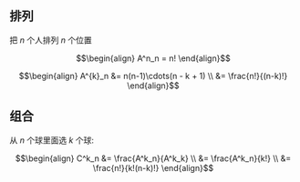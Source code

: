 ## 排列
把 $n$ 个人排列 $n$ 个位置

$$\begin{align}
    A^n_n = n!
\end{align}$$


$$\begin{align}
    A^{k}_n &= n(n-1)\cdots(n - k + 1) \\
    &= \frac{n!}{(n-k)!}
\end{align}$$

## 组合
从 $n$ 个球里面选 $k$ 个球:

$$\begin{align}
    C^k_n &= \frac{A^k_n}{A^k_k} \\
    &= \frac{A^k_n}{k!} \\
    &= \frac{n!}{k!(n-k)!}
\end{align}$$

